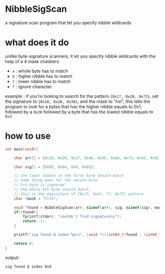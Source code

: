 # NibbleSigScan
a signature scan program that let you specify nibble wildcards

# what does it do

unlike byte-signature scanners, it let you specify nibble wildcards with the help of a 4 mask chataters

  - `x` : whole byte has to match
  - `h` : higher nibble has to match
  - `l` : lower nibble has to match
  - `?` : ignore character

example : if you're looking to search for the pattern `{0x1?, 0x20, 0x?3}`, set the signature to `{0x10, 0x20, 0x30}`, and the mask to "hxl", this tells the program to look for a bytes that has the higher nibble equals to 0x1, followed by a `0x20` followed by a byte that has the lowest nibble equals to `0x3`

# how to use

```c
int main(void){

	char arr[] = {0x19, 0x28, 0x37, 0x46, 0x55, 0x64, 0x73, 0x82, 0x91, 0x00};

	char sig[] = {0x05, 0x04, 0x0, 0x82};

	// the lower nibble in the first byte should match
	// same thing goes for the second byte
	// 3rd byte is ingnored
	// the whole 4th byte should match
	// this is the equivalent of {0x?5, 0x4?, ??, 0x73} pattern
	char *mask = "ll?x";

	void *found = NibbleSigScan(arr, sizeof(arr), sig, sizeof(sig), mask, strlen(mask));
	if(!found){
		fprintf(stderr, "couldn't find signature\n");
		return -1;
	}

	printf("sig found @ index %p\n", (void *)((int64_t)found - (int64_t)arr));

	return 0;
}
```

output:
```
sig found @ index 0x4
```
